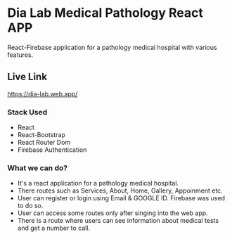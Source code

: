# Dia Lab Medical Pathology React APP
React-Firebase application for a pathology medical hospital with various features.
## Live Link
https://dia-lab.web.app/

### Stack Used
- React
- React-Bootstrap
- React Router Dom
- Firebase Authentication

### What we can do? 
* It's a react application for a pathology medical hospital. <br>
* There routes such as Services, About, Home, Gallery, Appoinment etc. <br>
* User can register or login using Email & GOOGLE ID. Firebase was used to do so. <br>
* User can access some routes only after singing into the web app. <br>
* There is a route where users can see information about medical tests and get a number to call.
